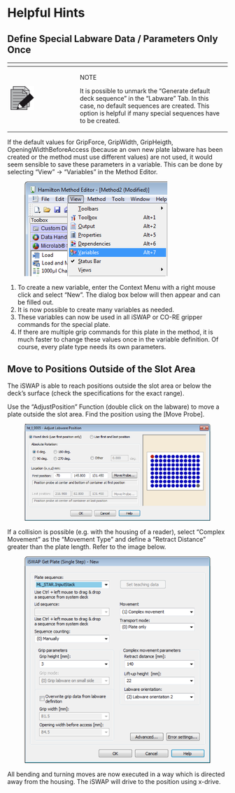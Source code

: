 # Helpful Hints

## Define Special Labware Data / Parameters Only Once

<table data-header-hidden><thead><tr><th width="145"></th><th></th></tr></thead><tbody><tr><td><img src="../../../.gitbook/assets/image (10) (1) (1) (1) (1).png" alt="" data-size="original"></td><td><p>NOTE</p><p>It is possible to unmark the “Generate default deck sequence” in the “Labware” Tab. In this case, no default sequences are created. This option is helpful if many special sequences have to be created.</p></td></tr></tbody></table>

If the default values for GripForce, GripWidth, GripHeigth, OpeningWidthBeforeAccess (because an own new plate labware has been created or the method must use different values) are not used, it would seem sensible to save these parameters in a variable. This can be done by selecting “View” -> “Variables” in the Method Editor.

<figure><img src="../../../.gitbook/assets/image (105).png" alt=""><figcaption></figcaption></figure>

1. To create a new variable, enter the Context Menu with a right mouse click and select “New”. The dialog box below will then appear and can be filled out.&#x20;
2. It is now possible to create many variables as needed.&#x20;
3. These variables can now be used in all iSWAP or CO-RE gripper commands for the special plate.&#x20;
4. If there are multiple grip commands for this plate in the method, it is much faster to change these values once in the variable definition. Of course, every plate type needs its own parameters.

## Move to Positions Outside of the Slot Area

The iSWAP is able to reach positions outside the slot area or below the deck’s surface (check the specifications for the exact range).&#x20;

Use the “AdjustPosition” Function (double click on the labware) to move a plate outside the slot area. Find the position using the \[Move Probe].&#x20;

<figure><img src="../../../.gitbook/assets/image (106).png" alt=""><figcaption></figcaption></figure>

If a collision is possible (e.g. with the housing of a reader), select “Complex Movement” as the “Movement Type” and define a “Retract Distance” greater than the plate length. Refer to the image below.

<figure><img src="../../../.gitbook/assets/image (107).png" alt=""><figcaption></figcaption></figure>

All bending and turning moves are now executed in a way which is directed away from the housing. The iSWAP will drive to the position using x-drive.
